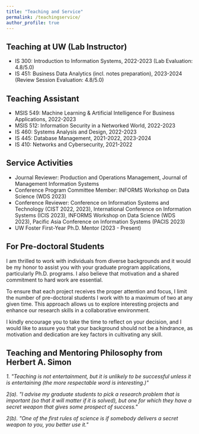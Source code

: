 ```yaml
---
title: "Teaching and Service"
permalink: /teachingservice/
author_profile: true
---
```


## Teaching at UW (Lab Instructor)
- IS 300: Introduction to Information Systems, 2022-2023 (Lab Evaluation: 4.8/5.0)
- IS 451: Business Data Analytics (incl. notes preparation), 2023-2024 (Review Session Evaluation: 4.8/5.0)

## Teaching Assistant
- MSIS 549: Machine Learning & Artificial Intelligence For Business Applications, 2022-2023
- MSIS 512: Information Security in a Networked World, 2022-2023
- IS 460: Systems Analysis and Design, 2022-2023
- IS 445: Database Management, 2021-2022, 2023-2024
- IS 410: Networks and Cybersecurity, 2021-2022

## Service Activities
- Journal Reviewer: Production and Operations Management, Journal of Management Information Systems
- Conference Program Committee Member: INFORMS Workshop on Data Science (WDS 2023)
- Conference Reviewer: Conference on Information Systems and Technology (CIST 2022, 2023), International Conference on Information Systems (ICIS 2023), INFORMS Workshop on Data Science (WDS 2023), Pacific Asia Conference on Information Systems (PACIS 2023)
- UW Foster First-Year Ph.D. Mentor (2023 - Present)

## For Pre-doctoral Students
I am thrilled to work with individuals from diverse backgrounds and it would be my honor to assist you with your graduate program applications, particularly Ph.D. programs. I also believe that motivation and a shared commitment to hard work are essential.

To ensure that each project receives the proper attention and focus, I limit the number of pre-doctoral students I work with to a maximum of two at any given time. This approach allows us to explore interesting projects and enhance our research skills in a collaborative environment.

I kindly encourage you to take the time to reflect on your decision, and I would like to assure you that your background should not be a hindrance, as motivation and dedication are key factors in cultivating any skill.

## Teaching and Mentoring Philosophy from Herbert A. Simon
*1. "Teaching is not entertainment, but it is unlikely to be successful unless it is entertaining (the more respectable word is interesting.)"*

*2(a). "I advise my graduate students to pick a research problem that is important (so that it will matter if it is solved), but one for which they have a secret weapon that gives some prospect of success."*

*2(b). "One of the first rules of science is if somebody delivers a secret weapon to you, you better use it."*
